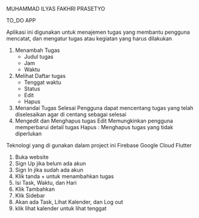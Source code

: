 MUHAMMAD ILYAS FAKHRI PRASETYO

TO_DO APP

Aplikasi ini digunakan untuk menajemen tugas yang membantu pengguna mencatat, dan mengatur tugas atau kegiatan yang harus dilakukan


1. Menambah Tugas
   - Judul tugas
   - Jam
   - Waktu
2. Melihat Daftar tugas
   - Tenggat waktu
   - Status
   - Edit
   - Hapus
3. Menandai Tugas Selesai
   Pengguna dapat mencentang tugas yang telah diselesaikan agar di centang sebagai selesai
4. Mengedit dan Menghapus tugas
   Edit Memungkinkan pengguna memperbarui detail tugas
   Hapus : Menghapus tugas yang tidak diperlukan

Teknologi yang di gunakan dalam project ini
Firebase
Google Cloud
Flutter


1. Buka website
2. Sign Up jika belum ada akun
3. Sign In jika sudah ada akun
4. Klik tanda + untuk menambahkan tugas
5. Isi Task, Waktu, dan Hari
6. Klik Tambahkan
7. Klik Sidebar
8. Akan ada Task, Lihat Kalender, dan Log out
9. klik lihat kalender untuk lihat tenggat
